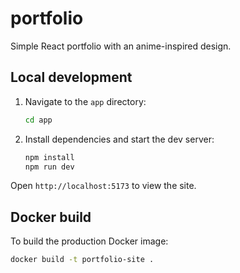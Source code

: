 # portfolio
Simple React portfolio with an anime-inspired design.

## Local development

1. Navigate to the `app` directory:

   ```bash
   cd app
   ```

2. Install dependencies and start the dev server:

   ```bash
   npm install
   npm run dev
   ```

Open `http://localhost:5173` to view the site.

## Docker build

To build the production Docker image:

```bash
docker build -t portfolio-site .
```
